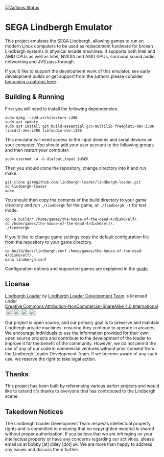 [![Actions Status](https://github.com/lindbergh-loader/lindbergh-loader/actions/workflows/ci.yml/badge.svg)](https://github.com/lindbergh-loader/lindbergh-loader/actions)

# SEGA Lindbergh Emulator

This project emulates the SEGA Lindbergh, allowing games to run on modern Linux computers to be used as replacement hardware for broken Lindbergh systems in physical arcade machines. It supports both Intel and AMD CPUs as well as Intel, NVIDIA and AMD GPUs, surround sound audio, networking and JVS pass through.

If you'd like to support the development work of this emulator, see early development builds or get support from the authors please consider [becoming a patreon here](https://www.patreon.com/LindberghLoader).

## Building & Running

First you will need to install the following dependencies.

```shell
sudo dpkg --add-architecture i386
sudo apt update
sudo apt install git build-essential gcc-multilib freeglut3-dev:i386 libsdl2-dev:i386 libfaudio-dev:i386
```

This emulator will need access to the input devices and serial devices on your computer. You should add your user account to the following groups and then _restart your computer_.

```shell
sudo usermod -a -G dialout,input $USER
```

Then you should clone the repository, change directory into it and run make.

```shell
git clone git@github.com:lindbergh-loader/lindbergh-loader.git
cd lindbergh-loader
make
```

You should then copy the contents of the build directory to your game directory and run `./lindbergh` for the game, or `./lindbergh -t` for test mode.

```shell
cp -a build/* /home/games/the-house-of-the-dead-4/disk0/elf/.
cd /home/games/the-house-of-the-dead-4/disk0/elf/.
./lindbergh
```

If you'd like to change game settings copy the default configuration file from the repository to your game directory.

```shell
cp build/docs/lindbergh.conf /home/games/the-house-of-the-dead-4/disk0/elf/.
nano lindbergh.conf
```

Configuration options and supported games are explained in the [guide](docs/guide.md).

## License

<p xmlns:cc="http://creativecommons.org/ns#" xmlns:dct="http://purl.org/dc/terms/"><a property="dct:title" rel="cc:attributionURL" href="https://github.com/lindbergh-loader/">Lindbergh Loader</a> by <a rel="cc:attributionURL dct:creator" property="cc:attributionName" href="https://github.com/lindbergh-loader/">Lindbergh Loader Development Team</a> is licensed under <a href="https://creativecommons.org/licenses/by-nc-sa/4.0/?ref=chooser-v1" target="_blank" rel="license noopener noreferrer" style="display:inline-block;">Creative Commons Attribution-NonCommercial-ShareAlike 4.0 International<img style="height:22px!important;margin-left:3px;vertical-align:text-bottom;" src="https://mirrors.creativecommons.org/presskit/icons/cc.svg?ref=chooser-v1" alt=""><img style="height:22px!important;margin-left:3px;vertical-align:text-bottom;" src="https://mirrors.creativecommons.org/presskit/icons/by.svg?ref=chooser-v1" alt=""><img style="height:22px!important;margin-left:3px;vertical-align:text-bottom;" src="https://mirrors.creativecommons.org/presskit/icons/nc.svg?ref=chooser-v1" alt=""><img style="height:22px!important;margin-left:3px;vertical-align:text-bottom;" src="https://mirrors.creativecommons.org/presskit/icons/sa.svg?ref=chooser-v1" alt=""></a></p>

Our project is open source, and our primary goal is to preserve and maintain Lindbergh arcade machines, ensuring they continue to operate in arcades. We encourage individuals to use the information provided for their own open source projects and contribute to the development of the loader to improve it for the benefit of the community. However, we do not permit the use of any of our code in commercial ventures without prior consent from the Lindbergh Loader Development Team. If we become aware of any such use, we reserve the right to take legal action.

## Thanks

This project has been built by referencing various earlier projects and would like to extend it's thanks to everyone that has contributed to the Lindbergh scene.

## Takedown Notices

The Lindbergh Loader Development Team respects intellectual property rights and is committed to ensuring that no copyrighted material is shared without proper authorization. If you believe that we are infringing on your intellectual property or have any concerns regarding our activities, please email us at bobby [at] dilley [dot] uk. We are more than happy to address any issues and discuss them further.
